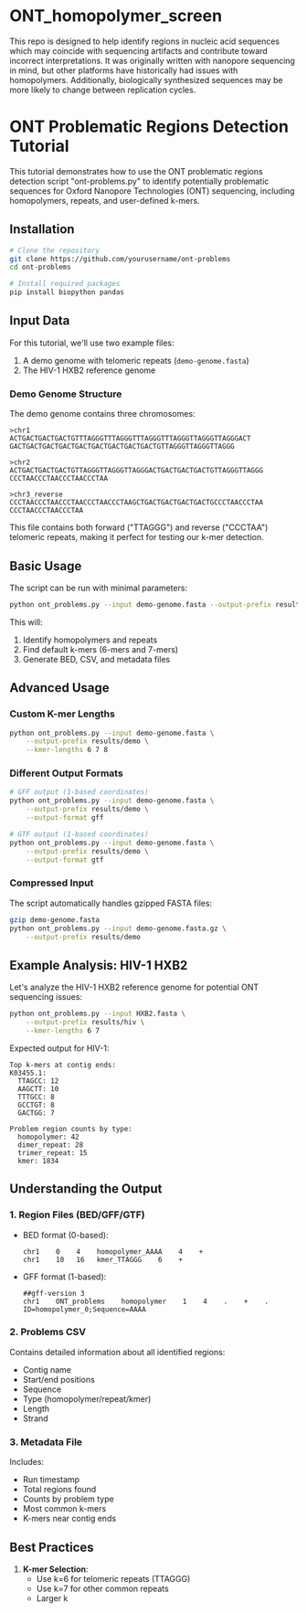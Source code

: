 # ONT_homopolymer_screen
This repo is designed to help identify regions in nucleic acid sequences which may coincide with sequencing artifacts and contribute toward incorrect interpretations. It was originally written with nanopore sequencing in mind, but other platforms have historically had issues with homopolymers. Additionally, biologically synthesized sequences may be more likely to change between replication cycles.

# ONT Problematic Regions Detection Tutorial

This tutorial demonstrates how to use the ONT problematic regions detection script "ont-problems.py" to identify potentially problematic sequences for Oxford Nanopore Technologies (ONT) sequencing, including homopolymers, repeats, and user-defined k-mers.

## Installation

```bash
# Clone the repository
git clone https://github.com/yourusername/ont-problems
cd ont-problems

# Install required packages
pip install biopython pandas
```

## Input Data

For this tutorial, we'll use two example files:
1. A demo genome with telomeric repeats (`demo-genome.fasta`)
2. The HIV-1 HXB2 reference genome

### Demo Genome Structure
The demo genome contains three chromosomes:
```fasta
>chr1
ACTGACTGACTGACTGTTTAGGGTTTAGGGTTTAGGGTTTAGGGTTAGGGTTAGGGACT
GACTGACTGACTGACTGACTGACTGACTGACTGACTGTTAGGGTTAGGGTTAGGG

>chr2
ACTGACTGACTGACTGTTAGGGTTAGGGTTAGGGACTGACTGACTGACTGTTAGGGTTAGGG
CCCTAACCCTAACCCTAACCCTAA

>chr3_reverse
CCCTAACCCTAACCCTAACCCTAACCCTAAGCTGACTGACTGACTGACTGCCCTAACCCTAA
CCCTAACCCTAACCCTAA
```

This file contains both forward ("TTAGGG") and reverse ("CCCTAA") telomeric repeats, making it perfect for testing our k-mer detection.

## Basic Usage

The script can be run with minimal parameters:

```bash
python ont_problems.py --input demo-genome.fasta --output-prefix results/demo
```

This will:
1. Identify homopolymers and repeats
2. Find default k-mers (6-mers and 7-mers)
3. Generate BED, CSV, and metadata files

## Advanced Usage

### Custom K-mer Lengths

```bash
python ont_problems.py --input demo-genome.fasta \
    --output-prefix results/demo \
    --kmer-lengths 6 7 8
```

### Different Output Formats

```bash
# GFF output (1-based coordinates)
python ont_problems.py --input demo-genome.fasta \
    --output-prefix results/demo \
    --output-format gff

# GTF output (1-based coordinates)
python ont_problems.py --input demo-genome.fasta \
    --output-prefix results/demo \
    --output-format gtf
```

### Compressed Input

The script automatically handles gzipped FASTA files:

```bash
gzip demo-genome.fasta
python ont_problems.py --input demo-genome.fasta.gz \
    --output-prefix results/demo
```

## Example Analysis: HIV-1 HXB2

Let's analyze the HIV-1 HXB2 reference genome for potential ONT sequencing issues:

```bash
python ont_problems.py --input HXB2.fasta \
    --output-prefix results/hiv \
    --kmer-lengths 6 7
```

Expected output for HIV-1:
```
Top k-mers at contig ends:
K03455.1:
  TTAGCC: 12
  AAGCTT: 10
  TTTGCC: 8
  GCCTGT: 8
  GACTGG: 7

Problem region counts by type:
  homopolymer: 42
  dimer_repeat: 28
  trimer_repeat: 15
  kmer: 1834
```

## Understanding the Output

### 1. Region Files (BED/GFF/GTF)
- BED format (0-based):
  ```
  chr1    0    4    homopolymer_AAAA    4    +
  chr1    10   16   kmer_TTAGGG    6    +
  ```

- GFF format (1-based):
  ```
  ##gff-version 3
  chr1    ONT_problems    homopolymer    1    4    .    +    .    ID=homopolymer_0;Sequence=AAAA
  ```

### 2. Problems CSV
Contains detailed information about all identified regions:
- Contig name
- Start/end positions
- Sequence
- Type (homopolymer/repeat/kmer)
- Length
- Strand

### 3. Metadata File
Includes:
- Run timestamp
- Total regions found
- Counts by problem type
- Most common k-mers
- K-mers near contig ends

## Best Practices

1. **K-mer Selection**:
   - Use k=6 for telomeric repeats (TTAGGG)
   - Use k=7 for other common repeats
   - Larger k
